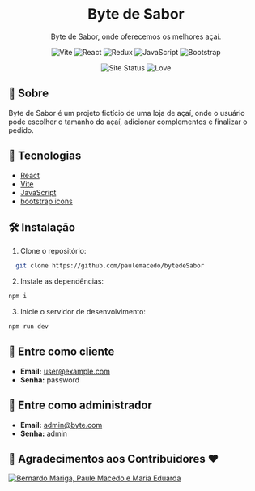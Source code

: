 <h1 align="center">Byte de Sabor</h1>
<p align="center">Byte de Sabor, onde oferecemos os melhores açaí.</p>
<p align="center">
    <img src="https://img.shields.io/badge/vite-%23646CFF.svg?style=for-the-badge&logo=vite&logoColor=white" alt="Vite" />
    <img src="https://img.shields.io/badge/react-%2320232a.svg?style=for-the-badge&logo=react&logoColor=%2361DAFB" alt="React" />
    <img src="https://img.shields.io/badge/redux-%23593d88.svg?style=for-the-badge&logo=redux&logoColor=white" alt="Redux" />
    <img src="https://img.shields.io/badge/javascript-%23F7DF1E.svg?style=for-the-badge&logo=javascript&logoColor=black" alt="JavaScript" />
    <img src="https://img.shields.io/badge/Bootstrap%20Icons-7952B3?style=for-the-badge&logo=bootstrap&logoColor=white" alt="Bootstrap" />
</p>

<p align="center">
    <img src="https://img.shields.io/website-up-down-green-red/http/paulemacedo.vercel.app.svg?style=flat-square" alt="Site Status" />
    <img src="https://img.shields.io/badge/Made%20with%20-❤️-20232A?style=flat-square" alt="Love" />
</p>

## 📖 Sobre
Byte de Sabor é um projeto fictício de uma loja de açaí, onde o usuário pode escolher o tamanho do açaí, adicionar complementos e finalizar o pedido.

## 🚀 Tecnologias
- [React](https://reactjs.org/)
- [Vite](https://vitejs.dev/)
- [JavaScript](https://developer.mozilla.org/pt-BR/docs/Web/JavaScript)
- [bootstrap icons](https://icons.getbootstrap.com/)

## 🛠️ Instalação
1. Clone o repositório:
```bash
  git clone https://github.com/paulemacedo/bytedeSabor
```

2. Instale as dependências:
```bash
npm i
```

3. Inicie o servidor de desenvolvimento:
```bash
npm run dev
```

## 👥 Entre como cliente
- **Email:** user@example.com
- **Senha:** password

## 👤 Entre como administrador
- **Email:** admin@byte.com
- **Senha:** admin
 
## 🙏 Agradecimentos aos Contribuidores ❤

<a href="https://github.com/paulemacedo/bytedesabor/graphs/contributors">
  <img src="https://contrib.rocks/image?repo=paulemacedo/bytedesabor" alt="Bernardo Mariga, Paule Macedo e Maria Eduarda"/>
</a>
